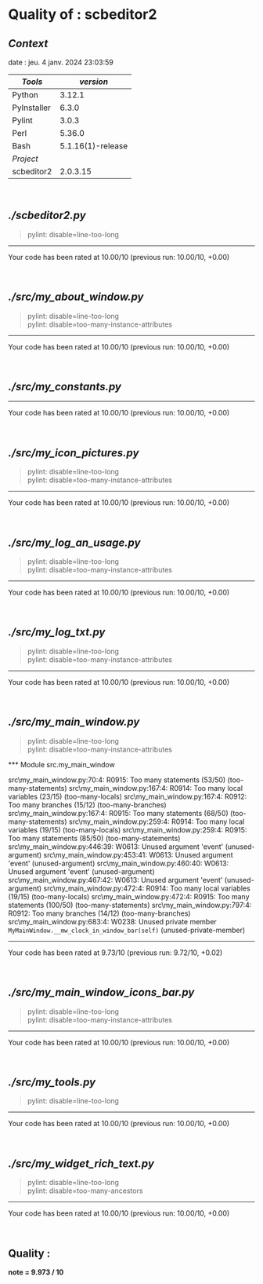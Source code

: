 # **Quality of :** **scbeditor2**

## *Context*

date :  jeu. 4 janv. 2024 23:03:59

| *Tools* | *version* |
| -------------- | -------------------------------- |
| Python | 3.12.1 |
| PyInstaller | 6.3.0 |
| Pylint | 3.0.3 |
| Perl | 5.36.0 |
| Bash | 5.1.16(1)-release |
| *Project* |  |
| scbeditor2 | 2.0.3.15 |

&nbsp;

## *./scbeditor2.py*

> pylint: disable=line-too-long
  
--------------------------------------------------------------------
Your code has been rated at 10.00/10 (previous run: 10.00/10, +0.00)

&nbsp;

## *./src/my_about_window.py*

> pylint: disable=line-too-long  
> pylint: disable=too-many-instance-attributes  
  
--------------------------------------------------------------------
Your code has been rated at 10.00/10 (previous run: 10.00/10, +0.00)

&nbsp;

## *./src/my_constants.py*

--------------------------------------------------------------------
Your code has been rated at 10.00/10 (previous run: 10.00/10, +0.00)

&nbsp;

## *./src/my_icon_pictures.py*

> pylint: disable=line-too-long  
> pylint: disable=too-many-instance-attributes  
  
--------------------------------------------------------------------
Your code has been rated at 10.00/10 (previous run: 10.00/10, +0.00)

&nbsp;

## *./src/my_log_an_usage.py*

> pylint: disable=line-too-long  
> pylint: disable=too-many-instance-attributes  
  
--------------------------------------------------------------------
Your code has been rated at 10.00/10 (previous run: 10.00/10, +0.00)

&nbsp;

## *./src/my_log_txt.py*

> pylint: disable=line-too-long  
> pylint: disable=too-many-instance-attributes  
  
--------------------------------------------------------------------
Your code has been rated at 10.00/10 (previous run: 10.00/10, +0.00)

&nbsp;

## *./src/my_main_window.py*

> pylint: disable=line-too-long  
> pylint: disable=too-many-instance-attributes  
  
*** Module src.my_main_window  

src\my_main_window.py:70:4: R0915: Too many statements (53/50) (too-many-statements)
src\my_main_window.py:167:4: R0914: Too many local variables (23/15) (too-many-locals)
src\my_main_window.py:167:4: R0912: Too many branches (15/12) (too-many-branches)
src\my_main_window.py:167:4: R0915: Too many statements (68/50) (too-many-statements)
src\my_main_window.py:259:4: R0914: Too many local variables (19/15) (too-many-locals)
src\my_main_window.py:259:4: R0915: Too many statements (85/50) (too-many-statements)
src\my_main_window.py:446:39: W0613: Unused argument 'event' (unused-argument)
src\my_main_window.py:453:41: W0613: Unused argument 'event' (unused-argument)
src\my_main_window.py:460:40: W0613: Unused argument 'event' (unused-argument)
src\my_main_window.py:467:42: W0613: Unused argument 'event' (unused-argument)
src\my_main_window.py:472:4: R0914: Too many local variables (19/15) (too-many-locals)
src\my_main_window.py:472:4: R0915: Too many statements (100/50) (too-many-statements)
src\my_main_window.py:797:4: R0912: Too many branches (14/12) (too-many-branches)
src\my_main_window.py:683:4: W0238: Unused private member `MyMainWindow.__mw_clock_in_window_bar(self)` (unused-private-member)

------------------------------------------------------------------
Your code has been rated at 9.73/10 (previous run: 9.72/10, +0.02)

&nbsp;

## *./src/my_main_window_icons_bar.py*

> pylint: disable=line-too-long  
> pylint: disable=too-many-instance-attributes  
  
--------------------------------------------------------------------
Your code has been rated at 10.00/10 (previous run: 10.00/10, +0.00)

&nbsp;

## *./src/my_tools.py*

> pylint: disable=line-too-long
  
--------------------------------------------------------------------
Your code has been rated at 10.00/10 (previous run: 10.00/10, +0.00)

&nbsp;

## *./src/my_widget_rich_text.py*

> pylint: disable=line-too-long  
> pylint: disable=too-many-ancestors  
  
--------------------------------------------------------------------
Your code has been rated at 10.00/10 (previous run: 10.00/10, +0.00)

&nbsp;

## **Quality** :
**note = 9.973 / 10**

